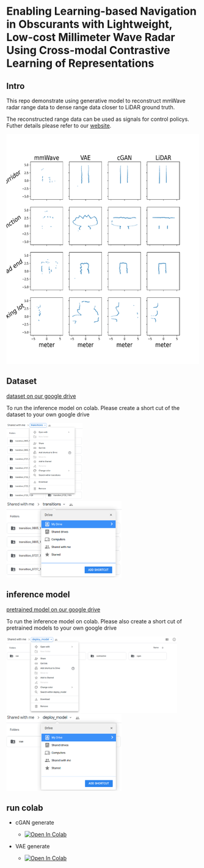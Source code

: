 # Enabling Learning-based Navigation in Obscurants with Lightweight, Low-cost Millimeter Wave Radar Using Cross-modal Contrastive Learning of Representations

## Intro
This repo demonstrate using generative model to reconstruct mmWave radar range data to dense range data closer to LiDAR ground truth.

The reconstructed range data can be used as signals for control policys.
Futher details please refer to our [website](https://ARG-NCTU.github.io/projects/deeprl-mmWave.html).

<img src="fig/demo.png"
     height="600" />


## Dataset
[dataset on our google drive](https://drive.google.com/drive/u/0/folders/1FMkjvJl070_LxqcNBFeBedPsZFoy0VNe)

To run the inference model on colab. Please create a short cut of the dataset to your own google drive

<img src="fig/transition1.png"
     height="200" />
<img src="fig/transition2.png"
     height="200" />

## inference model
[pretrained model on our google drive](https://drive.google.com/drive/u/2/folders/1oz7vF7SROx8Q85B1cLGpNItQHwsZkCKr)

To run the inference model on colab. Please also create a short cut of pretrained models to your own google drive

<img src="fig/model1.png"
     height="200" />
<img src="fig/model2.png"
     height="200" />


## run colab
- cGAN generate
    - [![Open In Colab](https://colab.research.google.com/assets/colab-badge.svg)](https://colab.research.google.com/github/huangjuite/radar-navigation/blob/master/cGAN_generate_lidar.ipynb)

- VAE generate
    - [![Open In Colab](https://colab.research.google.com/assets/colab-badge.svg)](https://colab.research.google.com/github/huangjuite/radar-navigation/blob/master/vae_generate_lidar.ipynb)


